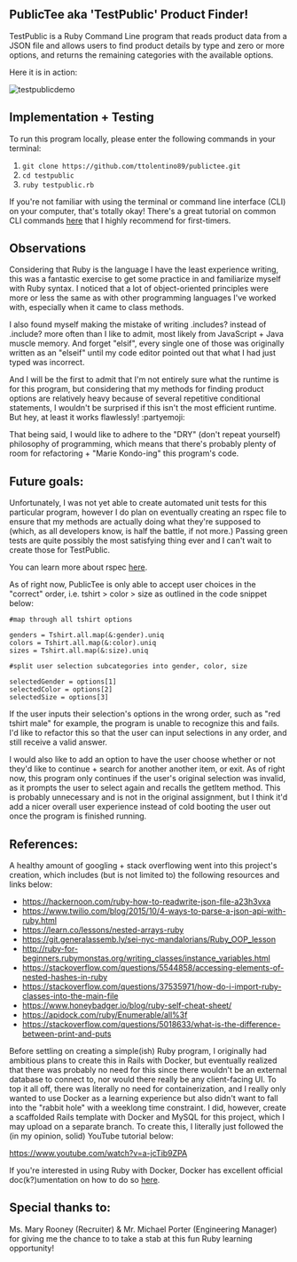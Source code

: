 ## PublicTee aka 'TestPublic' Product Finder!

TestPublic is a Ruby Command Line program that reads product data from a JSON file and allows users to find product details by type and zero or more options, and returns the remaining categories with the available options.

Here it is in action:

![testpublicdemo](https://user-images.githubusercontent.com/27389714/88489289-7d594080-cf61-11ea-914b-0cf693167f72.gif)


## Implementation + Testing

To run this program locally, please enter the following commands in your terminal:

1.  ```git clone https://github.com/ttolentino89/publictee.git```
2.  ```cd testpublic```
3.  ```ruby testpublic.rb```

If you're not familiar with using the terminal or command line interface (CLI) on your computer, that's totally okay! There's a great tutorial on common CLI commands [here](https://blog.galvanize.com/how-to-use-the-terminal-command-line/) that I highly recommend for first-timers.


## Observations

Considering that Ruby is the language I have the least experience writing, this was a fantastic exercise to get some practice in and familiarize myself with Ruby syntax. I noticed that a lot of object-oriented principles were more or less the same as with other programming languages I've worked with, especially when it came to class methods.

I also found myself making the mistake of writing .includes? instead of .include? more often than I like to admit, most likely from JavaScript + Java muscle memory. And forget "elsif", every single one of those was originally written as an "elseif" until my code editor pointed out that what I had just typed was incorrect.

And I will be the first to admit that I'm not entirely sure what the runtime is for this program, but considering that my methods for finding product options are relatively heavy because of several repetitive conditional statements, I wouldn't be surprised if this isn't the most efficient runtime. But hey, at least it works flawlessly! :partyemoji:

That being said, I would like to adhere to the "DRY" (don't repeat yourself) philosophy of programming, which means that there's probably plenty of room for refactoring + "Marie Kondo-ing" this program's code.


## Future goals:

Unfortunately, I was not yet able to create automated unit tests for this particular program, however I do plan on eventually creating an rspec file to ensure that my methods are actually doing what they're supposed to (which, as all developers know, is half the battle, if not more.) Passing green tests are quite possibly the most satisfying thing ever and I can't wait to create those for TestPublic.

You can learn more about rspec [here](https://rspec.info/).

As of right now, PublicTee is only able to accept user choices in the "correct" order, i.e. tshirt > color > size as outlined in the code snippet below:

```
#map through all tshirt options

genders = Tshirt.all.map(&:gender).uniq
colors = Tshirt.all.map(&:color).uniq
sizes = Tshirt.all.map(&:size).uniq

#split user selection subcategories into gender, color, size

selectedGender = options[1]
selectedColor = options[2]
selectedSize = options[3]
```

If the user inputs their selection's options in the wrong order, such as "red tshirt male" for example, the program is unable to recognize this and fails. I'd like to refactor this so that the user can input selections in any order, and still receive a valid answer.

I would also like to add an option to have the user choose whether or not they'd like to continue + search for another another item, or exit. As of right now, this program only continues if the user's original selection was invalid, as it prompts the user to select again and recalls the getItem method. This is probably unnecessary and is not in the original assignment, but I think it'd add a nicer overall user experience instead of cold booting the user out once the program is finished running.


## References:

A healthy amount of googling + stack overflowing went into this project's creation, which includes (but is not limited to) the following resources and links below:

- https://hackernoon.com/ruby-how-to-readwrite-json-file-a23h3vxa
- https://www.twilio.com/blog/2015/10/4-ways-to-parse-a-json-api-with-ruby.html
- https://learn.co/lessons/nested-arrays-ruby
- https://git.generalassemb.ly/sei-nyc-mandalorians/Ruby_OOP_lesson
- http://ruby-for-beginners.rubymonstas.org/writing_classes/instance_variables.html
- https://stackoverflow.com/questions/5544858/accessing-elements-of-nested-hashes-in-ruby
- https://stackoverflow.com/questions/37535971/how-do-i-import-ruby-classes-into-the-main-file
- https://www.honeybadger.io/blog/ruby-self-cheat-sheet/
- https://apidock.com/ruby/Enumerable/all%3f
- https://stackoverflow.com/questions/5018633/what-is-the-difference-between-print-and-puts

Before settling on creating a simple(ish) Ruby program, I originally had ambitious plans to create this in Rails with Docker, but eventually realized that there was probably no need for this since there wouldn't be an external database to connect to, nor would there really be any client-facing UI. To top it all off, there was literally no need for containerization, and I really only wanted to use Docker as a learning experience but also didn't want to fall into the "rabbit hole" with a weeklong time constraint. I did, however, create a scaffolded Rails template with Docker and MySQL for this project, which I may upload on a separate branch. To create this, I literally just followed the (in my opinion, solid) YouTube tutorial below:

https://www.youtube.com/watch?v=a-jcTib9ZPA

If you're interested in using Ruby with Docker, Docker has excellent official doc(k?)umentation on how to do so [here](https://hub.docker.com/_/ruby).


## Special thanks to:

Ms. Mary Rooney (Recruiter) & Mr. Michael Porter (Engineering Manager) for giving me the chance to to take a stab at this fun Ruby learning opportunity!
